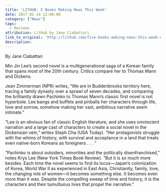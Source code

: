 ```yaml
---
title: 'LITHUB: 5 Books Making News This Week'
date: 2017-02-14 12:00:00
category: ["News"]
tags:
  - Reviews
attribution: LitHub by Jane Ciabattari
link_to_original: 'http://lithub.com/five-books-making-news-this-week-death-dystopia-and-depression/'
description:
---
```



By Jane Ciabattari

Min Jin Lee’s second novel is a multigenerational saga of a Korean family that spans most of the 20th century. Critics compare her to Thomas Mann and Dickens.

Jean Zimmerman (NPR) writes, “We are in Buddenbrooks territory here, tracing a family dynasty over a sprawl of seven decades, and comparing the brilliantly drawn Pachinko to Thomas Mann’s classic first novel is not hyperbole. Lee bangs and buffets and pinballs her characters through life, love and sorrow, somehow making her vast, ambitious narrative seem intimate.”

“Lee is an obvious fan of classic English literature, and she uses omniscient narration and a large cast of characters to create a social novel in the Dickensian vein,” writes Steph Cha (USA Today). “Her protagonists struggle with the whims of history, with survival and acceptance in a land that treats even native-born Koreans as foreigners . . . ”

“Pachinko is about outsiders, minorities and the politically disenfranchised,” notes Krys Lee (New York Times Book Review). “But it is so much more besides. Each time the novel seems to find its locus—Japan’s colonization of Korea, World War II as experienced in East Asia, Christianity, family, love, the changing role of women—it becomes something else. It becomes even more than it was. Despite the compelling sweep of time and history, it is the characters and their tumultuous lives that propel the narrative.”